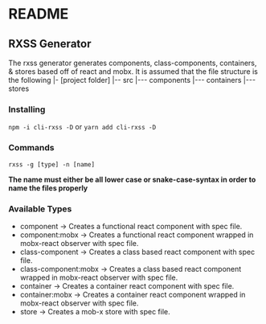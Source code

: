 # README

## RXSS  Generator

The rxss generator generates components, class-components, containers, & stores
based off of react and mobx.  It is assumed that the file structure is the following
|- [project folder]
|-- src
|--- components
|--- containers 
|--- stores

### Installing

``` npm -i cli-rxss -D ``` or ``` yarn add cli-rxss -D ```

### Commands

```rxss -g [type] -n [name]```

**The name must either be all lower case or snake-case-syntax in order to name the files properly**

### Available Types
 * component -> Creates a functional react component with spec file.
 * component:mobx -> Creates a functional react component wrapped in mobx-react observer with spec file.
 * class-component -> Creates a class based react component with spec file.
 * class-component:mobx -> Creates a class based react component wrapped in mobx-react observer with spec file.
 * container -> Creates a container react component with spec file.
 * container:mobx -> Creates a container react component wrapped in mobx-react observer with spec file.
 * store -> Creates a mob-x store with spec file.

